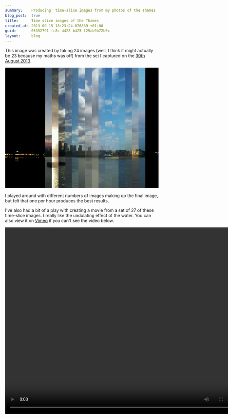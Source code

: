 ```yaml
---
summary:    Producing  time-slice images from my photos of the Thames
blog_post:  true
title:      Time slice images of the Thames
created_at: 2013-09-15 18:23:24.076839 +01:00
guid:       05352791-fc8c-4428-b425-f25ab9b72b0c
layout:     blog
---
```

This image was created by taking 24 images (well, I think it might actually be 23 because my maths was off) from the set I captured on the [30th August 2013](http://thames-time-lapse.chrisroos.co.uk/days/2013-08-30).

![Time slice image of the Thames](/images/2013-08-30-thames-time-slice.jpg)

I played around with different numbers of images making up the final image, but felt that one per hour produces the best results.

I've also had a bit of a play with creating a movie from a set of 27 of these time-slice images. I really like the undulating effect of the water. You can also view it on [Vimeo](https://vimeo.com/74574559) if you can't see the video below.

<video width="782" height="612" controls>
  <source src="/videos/thames-time-slice.mp4" type="video/mp4">
  Your browser does not support the video tag.
</video>
